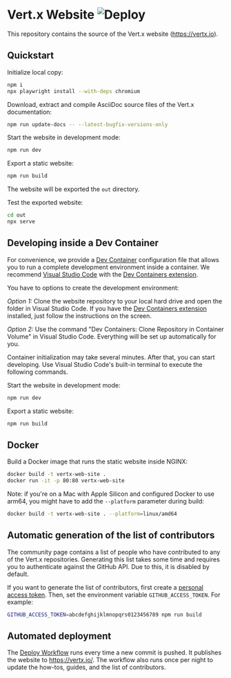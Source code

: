 # Vert.x Website ![Deploy](https://github.com/vertx-web-site/vertx-web-site.github.io/workflows/Deploy/badge.svg)

This repository contains the source of the Vert.x website (https://vertx.io).

## Quickstart

Initialize local copy:

```bash
npm i
npx playwright install --with-deps chromium
```

Download, extract and compile AsciiDoc source files of the Vert.x documentation:

```bash
npm run update-docs -- --latest-bugfix-versions-only
```

Start the website in development mode:

```bash
npm run dev
```

Export a static website:

```bash
npm run build
```

The website will be exported the `out` directory.

Test the exported website:

```bash
cd out
npx serve
```

## Developing inside a Dev Container

For convenience, we provide a [Dev Container](https://containers.dev/)
configuration file that allows you to run a complete development environment
inside a container. We recommend [Visual Studio Code](https://code.visualstudio.com/)
with the [Dev Containers extension](https://marketplace.visualstudio.com/items?itemName=ms-vscode-remote.remote-containers).

You have to options to create the development environment:

*Option 1:* Clone the website repository to your local hard drive and open the
folder in Visual Studio Code. If you have the
[Dev Containers extension](https://marketplace.visualstudio.com/items?itemName=ms-vscode-remote.remote-containers) 
installed, just follow the instructions on the screen.

*Option 2:* Use the command "Dev Containers: Clone Repository in Container
Volume" in Visual Studio Code. Everything will be set up automatically for you.

Container initialization may take several minutes. After that, you can start
developing. Use Visual Studio Code's built-in terminal to execute the following
commands.

Start the website in development mode:

```bash
npm run dev
```

Export a static website:

```bash
npm run build
```

## Docker

Build a Docker image that runs the static website inside NGINX:

```bash
docker build -t vertx-web-site .
docker run -it -p 80:80 vertx-web-site
```

Note: if you're on a Mac with Apple Silicon and configured Docker to use arm64,
you might have to add the `--platform` parameter during build:

```bash
docker build -t vertx-web-site . --platform=linux/amd64
```

## Automatic generation of the list of contributors

The community page contains a list of people who have contributed to any of the
Vert.x repositories. Generating this list takes some time and requires you to
authenticate against the GitHub API. Due to this, it is disabled by default.

If you want to generate the list of contributors, first create a
[personal access token](https://github.com/settings/tokens). Then, set the
environment variable `GITHUB_ACCESS_TOKEN`. For example:

```bash
GITHUB_ACCESS_TOKEN=abcdefghijklmnopqrs0123456789 npm run build
```

## Automated deployment

The [Deploy Workflow](https://github.com/vertx-web-site/vertx-web-site.github.io/actions/workflows/deploy.yml)
runs every time a new commit is pushed. It publishes the website to
https://vertx.io/. The workflow also runs once per night to update the how-tos,
guides, and the list of contributors.

